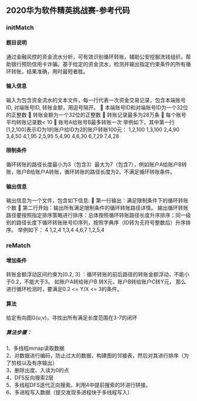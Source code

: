 ## 2020华为软件精英挑战赛-参考代码



### initMatch
#### 题目说明
通过金融风控的资金流水分析，可有效识别循环转账，辅助公安挖掘洗钱组织，帮助银行预防信用卡诈骗。基于给定的资金流水，检测并输出指定约束条件的所有循环转账，结果准确，用时最短者胜。
#### 输入信息
输入为包含资金流水的文本文件，每一行代表一次资金交易记录，包含本端账号ID, 对端账号ID, 转账金额，用逗号隔开。
	本端账号ID和对端账号ID为一个32位的正整数
	转账金额为一个32位的正整数
	转账记录最多为28万条
	每个账号平均转账记录数< 10
	账号A给账号B最多转账一次
举例如下，其中第一行[1,2,100]表示ID为1的账户给ID为2的账户转账100元：
1,2,100
1,3,100
2,4,90
3,4,50
4,1,95
2,5,95
5,4,90
4,6,30
6,7,29
7,4,28

#### 限制条件

循环转账的路径长度最小为3（包含3）最大为7（包含7），例如账户A给账户B转账，账户B给账户A转账，循环转账的路径长度为2，不满足循环转账条件。

#### 输出信息
输出信息为一个文件，包含如下信息:
	第一行输出：满足限制条件下的循环转账个数
	第二行开始：输出所有满足限制条件的循环转账路径详情。
输出循环转账路径要按照指定排序策略进行排序：总体按照循环转账路径长度升序排序；同一级别的路径长度下循环转账账号ID序列，按照字典序（ID转为无符号整数后）升序排序。
举例如下：
4
1,2,4
1,3,4
4,6,7
1,2,5,4



### reMatch
#### 增加条件
转账金额浮动区间约束为[0.2, 3] ：循环转账的前后路径的转账金额浮动，不能小于0.2，不能大于3。
如账户A转给账户B 转X元，账户B转给账户C转Y元， 那么进行循环检测时，要满足0.2 <= Y/X <= 3的条件。


#### 算法
给定有向图G(u,v)，寻找出所有满足长度范围在3-7的闭环

##### 算法步骤：
1、多线程mmap读取数据  
2、对数据进行编码，防止过大的数据，构建图的邻接表，然后对其进行排序（为了剪枝以及有序输出）  
3、删除出度、入读为0的点  
4、DFS反向搜索2层  
5、多线程DFS迭代正向搜索。利用4中提前搜索的环进行拼接。  
6、多进程写入数据（提交发现多进程快于多线程写入）  

